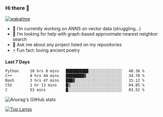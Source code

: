 ### Hi there 👋

[![wakatime](https://wakatime.com/badge/user/8906da98-c623-4aff-ac00-99cb42e09b38.svg)](https://wakatime.com/@8906da98-c623-4aff-ac00-99cb42e09b38)

- 🔭 I’m currently working on ANNS on vector data (struggling...)
- 🤔 I’m looking for help with graph-based approximate nearest neighbor search
- 💬 Ask me about any project listed on my repositories
- ⚡ Fun fact: loving ancient poetry


**Last 7 Days**
<!--START_SECTION:waka-->

```txt
Python     10 hrs 8 mins   ██████████░░░░░░░░░░░░░░░   40.36 %
C++        8 hrs 44 mins   ████████▓░░░░░░░░░░░░░░░░   34.78 %
Bash       3 hrs 47 mins   ███▓░░░░░░░░░░░░░░░░░░░░░   15.12 %
CSV        1 hr 13 mins    █▒░░░░░░░░░░░░░░░░░░░░░░░   04.85 %
C          53 mins         █░░░░░░░░░░░░░░░░░░░░░░░░   03.52 %
```

<!--END_SECTION:waka-->

![Anurag's GitHub stats](https://github-readme-stats.vercel.app/api?username=matchyc&count_private=true&show_icons=true&theme=vue)

[![Top Langs](https://github-readme-stats.vercel.app/api/top-langs/?username=matchyc&langs_count=4&&hide=perl,raku,html,javascript,shell,roff,prolog)](https://github.com/anuraghazra/github-readme-stats)
